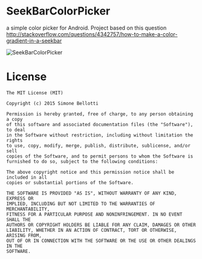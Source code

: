 SeekBarColorPicker
==================

a simple color picker for Android. Project based on this question http://stackoverflow.com/questions/4342757/how-to-make-a-color-gradient-in-a-seekbar

![SeekBarColorPicker](https://raw.githubusercontent.com/SimoneBellotti/SeekBarColorPicker/bdd553fce53555a1ba3ce71fe56d91d9e01a3a9f/screenshot.gif)

License
==================
```
The MIT License (MIT)

Copyright (c) 2015 Simone Bellotti

Permission is hereby granted, free of charge, to any person obtaining a copy
of this software and associated documentation files (the "Software"), to deal
in the Software without restriction, including without limitation the rights
to use, copy, modify, merge, publish, distribute, sublicense, and/or sell
copies of the Software, and to permit persons to whom the Software is
furnished to do so, subject to the following conditions:

The above copyright notice and this permission notice shall be included in all
copies or substantial portions of the Software.

THE SOFTWARE IS PROVIDED "AS IS", WITHOUT WARRANTY OF ANY KIND, EXPRESS OR
IMPLIED, INCLUDING BUT NOT LIMITED TO THE WARRANTIES OF MERCHANTABILITY,
FITNESS FOR A PARTICULAR PURPOSE AND NONINFRINGEMENT. IN NO EVENT SHALL THE
AUTHORS OR COPYRIGHT HOLDERS BE LIABLE FOR ANY CLAIM, DAMAGES OR OTHER
LIABILITY, WHETHER IN AN ACTION OF CONTRACT, TORT OR OTHERWISE, ARISING FROM,
OUT OF OR IN CONNECTION WITH THE SOFTWARE OR THE USE OR OTHER DEALINGS IN THE
SOFTWARE.
```

